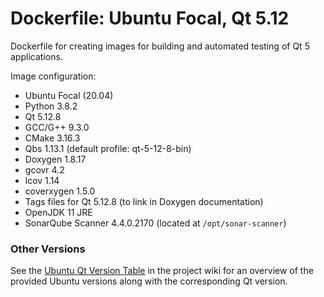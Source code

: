 # Dockerfile: Ubuntu Focal, Qt 5.12

Dockerfile for creating images for building and automated testing of Qt 5 applications.

Image configuration:
- Ubuntu Focal (20.04)
- Python 3.8.2
- Qt 5.12.8
- GCC/G++ 9.3.0
- CMake 3.16.3
- Qbs 1.13.1 (default profile: qt-5-12-8-bin)
- Doxygen 1.8.17
- gcovr 4.2
- lcov 1.14
- coverxygen 1.5.0
- Tags files for Qt 5.12.8 (to link in Doxygen documentation)
- OpenJDK 11 JRE
- SonarQube Scanner 4.4.0.2170 (located at `/opt/sonar-scanner`)


### Other Versions ###
See the [Ubuntu Qt Version Table](https://github.com/j-ulrich/docker_qt/wiki/Ubuntu-Qt-Version-Table) in the project
wiki for an overview of the provided Ubuntu versions along with the corresponding Qt version.